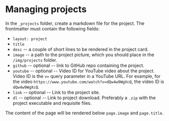 # Managing projects

In the `_projects` folder, create a markdown file for the project. The frontmatter must contain the following fields:

- `layout: project`
- `title`
- `desc` -- a couple of short lines to be rendered in the project card.
- `image` -- a path to the project picture, which you should place in the `/img/projects` folder.
- `github` -- optional -- link to GitHub repo containing the project.
- `youtube` -- optional -- Video ID for YouTube video about the project. Video ID is the `v=` query parameter in a YouTube URL. 
For example, for the video `https://www.youtube.com/watch?v=dQw4w9WgXcQ`, the video ID is `dQw4w9WgXcQ`.
- `link` -- optional -- Link to the project site.
- `dl` -- optional -- Link to project download. Preferably a `.zip` with the project executable and requisite files.

The content of the page will be rendered below `page.image` and `page.title`.